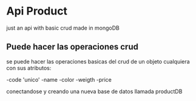 # Api Product
just an api with basic crud made in mongoDB

## Puede hacer las operaciones crud 
se puede hacer las operaciones basicas del crud de un objeto cualquiera con sus atributos:

-code 'unico'
-name 
-color
-weigth
-price

conectandose y creando una nueva base de datos llamada productDB